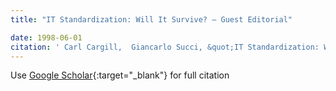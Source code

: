 ```yaml
---
title: "IT Standardization: Will It Survive? – Guest Editorial"

date: 1998-06-01
citation: ' Carl Cargill,  Giancarlo Succi, &quot;IT Standardization: Will It Survive? – Guest Editorial.&quot;, 1998.'
---
```

Use [Google Scholar](https://scholar.google.com/scholar?q=IT+Standardization:+Will+It+Survive?+–+Guest+Editorial){:target="_blank"} for full citation